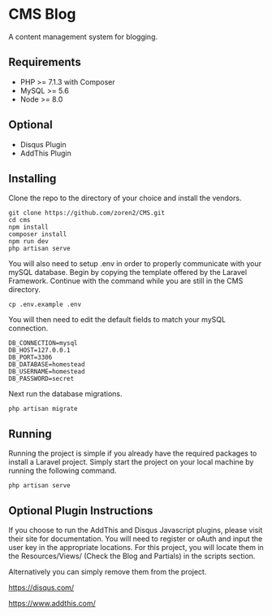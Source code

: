 CMS Blog
=============
A content management system for blogging.

## Requirements
* PHP >= 7.1.3 with Composer
* MySQL >= 5.6
* Node >= 8.0
## Optional
* Disqus Plugin
* AddThis Plugin

## Installing

Clone the repo to the directory of your choice and install the vendors. 

```
git clone https://github.com/zoren2/CMS.git
cd cms
npm install
composer install
npm run dev
php artisan serve
```

You will also need to setup .env in order to properly communicate with your mySQL database. Begin by copying the template offered by the Laravel Framework. Continue with the command while you are still in the CMS directory.

```
cp .env.example .env
```

You will then need to edit the default fields to match your mySQL connection.

```
DB_CONNECTION=mysql
DB_HOST=127.0.0.1
DB_PORT=3306
DB_DATABASE=homestead
DB_USERNAME=homestead
DB_PASSWORD=secret
```

Next run the database migrations.

```
php artisan migrate
```

## Running

Running the project is simple if you already have the required packages to install a Laravel project. Simply start the project on your local machine by running the following command.

```
php artisan serve
```

## Optional Plugin Instructions

If you choose to run the AddThis and Disqus Javascript plugins, please visit their site for documentation. You will need to register or oAuth and input the user key in the appropriate locations. For this project, you will locate them in the Resources/Views/ (Check the Blog and Partials) in the scripts section.

Alternatively you can simply remove them from the project.

https://disqus.com/

https://www.addthis.com/